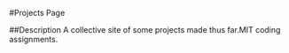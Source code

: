 #Projects Page

##Description
A collective site of some projects made thus far.MIT coding assignments. 

